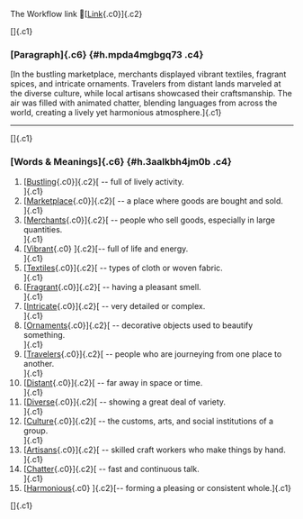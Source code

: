 The Workflow link
👏[[Link](https://www.google.com/url?q=http://www.google.com&sa=D&source=editors&ust=1760279952883882&usg=AOvVaw2BHG_r96JR0I3xVXPNK6P_){.c0}]{.c2}

[]{.c1}

### [Paragraph]{.c6} {#h.mpda4mgbgq73 .c4}

[In the bustling marketplace, merchants displayed vibrant textiles,
fragrant spices, and intricate ornaments. Travelers from distant lands
marveled at the diverse culture, while local artisans showcased their
craftsmanship. The air was filled with animated chatter, blending
languages from across the world, creating a lively yet harmonious
atmosphere.]{.c1}

------------------------------------------------------------------------

[]{.c1}

### [Words & Meanings]{.c6} {#h.3aalkbh4jm0b .c4}

1.  [[Bustling](https://www.google.com/url?q=http://www.google.com&sa=D&source=editors&ust=1760279952884940&usg=AOvVaw3H5rzzcQGLTOfPHOMEsw5O){.c0}]{.c2}[ --
    full of lively activity.\
    ]{.c1}
2.  [[Marketplace](https://www.google.com/url?q=http://www.google.com&sa=D&source=editors&ust=1760279952885275&usg=AOvVaw0j5dQ9FM7ENbkJfl87uz1q){.c0}]{.c2}[ --
    a place where goods are bought and sold.\
    ]{.c1}
3.  [[Merchants](https://www.google.com/url?q=http://www.google.com&sa=D&source=editors&ust=1760279952885489&usg=AOvVaw0o4atcIpKtUNxwOE-M1RhV){.c0}]{.c2}[ --
    people who sell goods, especially in large quantities.\
    ]{.c1}
4.  [[Vibrant](https://www.google.com/url?q=http://www.google.com&sa=D&source=editors&ust=1760279952885706&usg=AOvVaw3g2q8jglkm5yIujsz4gwnj){.c0}
    ]{.c2}[-- full of life and energy.\
    ]{.c1}
5.  [[Textiles](https://www.google.com/url?q=http://www.google.com&sa=D&source=editors&ust=1760279952885918&usg=AOvVaw0OW_tYl-JdUg7T7Tml6Wfu){.c0}]{.c2}[ --
    types of cloth or woven fabric.\
    ]{.c1}
6.  [[Fragrant](https://www.google.com/url?q=http://www.google.com&sa=D&source=editors&ust=1760279952886116&usg=AOvVaw0jjZU3AwK5q-vdr8DbDwU2){.c0}]{.c2}[ --
    having a pleasant smell.\
    ]{.c1}
7.  [[Intricate](https://www.google.com/url?q=http://www.google.com&sa=D&source=editors&ust=1760279952886282&usg=AOvVaw1dOP8hNJKjQgLpQUZPrzP5){.c0}]{.c2}[ --
    very detailed or complex.\
    ]{.c1}
8.  [[Ornaments](https://www.google.com/url?q=http://www.google.com&sa=D&source=editors&ust=1760279952886488&usg=AOvVaw1SdwHttcqqEMZC102YeIDc){.c0}]{.c2}[ --
    decorative objects used to beautify something.\
    ]{.c1}
9.  [[Travelers](https://www.google.com/url?q=http://www.google.com&sa=D&source=editors&ust=1760279952886702&usg=AOvVaw241Q-n6GzpS9ZfYysu2JnQ){.c0}]{.c2}[ --
    people who are journeying from one place to another.\
    ]{.c1}
10. [[Distant](https://www.google.com/url?q=http://www.google.com&sa=D&source=editors&ust=1760279952886907&usg=AOvVaw0JSKHUWYAsujnny-2I8G-t){.c0}]{.c2}[ --
    far away in space or time.\
    ]{.c1}
11. [[Diverse](https://www.google.com/url?q=http://www.google.com&sa=D&source=editors&ust=1760279952887068&usg=AOvVaw2kL-qHBN3M7FvhR8V8n2ZW){.c0}]{.c2}[ --
    showing a great deal of variety.\
    ]{.c1}
12. [[Culture](https://www.google.com/url?q=http://www.google.com&sa=D&source=editors&ust=1760279952887280&usg=AOvVaw3CEl0xcKpMoCDNSCKhagEE){.c0}]{.c2}[ --
    the customs, arts, and social institutions of a group.\
    ]{.c1}
13. [[Artisans](https://www.google.com/url?q=http://www.google.com&sa=D&source=editors&ust=1760279952887595&usg=AOvVaw2mvtwpKEgDNOuu7KZbQjpo){.c0}]{.c2}[ --
    skilled craft workers who make things by hand.\
    ]{.c1}
14. [[Chatter](https://www.google.com/url?q=http://www.google.com&sa=D&source=editors&ust=1760279952887964&usg=AOvVaw1g3BQ82jq41ehjju4_F95C){.c0}]{.c2}[ --
    fast and continuous talk.\
    ]{.c1}
15. [[Harmonious](https://www.google.com/url?q=http://www.google.com&sa=D&source=editors&ust=1760279952888242&usg=AOvVaw2vWG_8c0pWduV0UbYx56y8){.c0}
    ]{.c2}[-- forming a pleasing or consistent whole.]{.c1}

[]{.c1}
